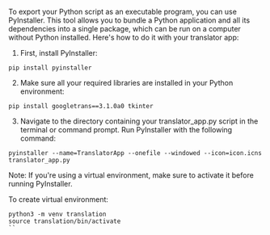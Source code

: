 To export your Python script as an executable program, you can use PyInstaller. This tool allows you to bundle a Python application and all its dependencies into a single package, which can be run on a computer without Python installed. Here's how to do it with your translator app:

1. First, install PyInstaller:
```
pip install pyinstaller
```
2. Make sure all your required libraries are installed in your Python environment:
```
pip install googletrans==3.1.0a0 tkinter
```
3. Navigate to the directory containing your translator_app.py script in the terminal or command prompt. Run PyInstaller with the following command:
```
pyinstaller --name=TranslatorApp --onefile --windowed --icon=icon.icns translator_app.py
```

Note: If you're using a virtual environment, make sure to activate it before running PyInstaller.

To create virtual environment:
```
python3 -m venv translation
source translation/bin/activate
``